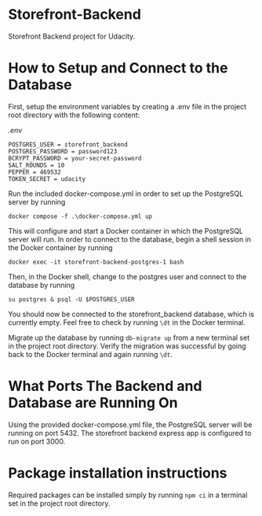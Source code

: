 # Storefront-Backend
Storefront Backend project for Udacity.

# How to Setup and Connect to the Database
First, setup the environment variables by creating a .env file in the project root directory with the following content:

*.env*
```
POSTGRES_USER = storefront_backend
POSTGRES_PASSWORD = password123
BCRYPT_PASSWORD = your-secret-password
SALT_ROUNDS = 10
PEPPER = 469532
TOKEN_SECRET = udacity
```

Run the included docker-compose.yml in order to set up the PostgreSQL server by running

`docker compose -f .\docker-compose.yml up`

This will configure and start a Docker container in which the PostgreSQL server will run.
In order to connect to the database, begin a shell session in the Docker container by running

`docker exec -it storefront-backend-postgres-1 bash`

Then, in the Docker shell, change to the postgres user and connect to the database by running

`su postgres & psql -U $POSTGRES_USER`

You should now be connected to the storefront_backend database, which is currently empty. Feel free to check by running `\dt` in the Docker terminal.

Migrate up the database by running `db-migrate up` from a new terminal set in the project root directory. Verify the migration was successful by going back to the Docker terminal and again running `\dt`.

# What Ports The Backend and Database are Running On
Using the provided docker-compose.yml file, the PostgreSQL server will be running on port 5432. The storefront backend express app is configured to run on port 3000.

# Package installation instructions
Required packages can be installed simply by running `npm ci` in a terminal set in the project root directory.
